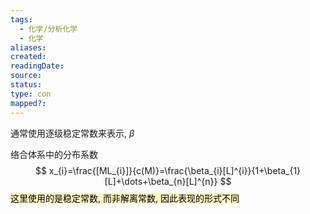 ```yaml
---
tags:
  - 化学/分析化学
  - 化学
aliases: 
created: 
readingDate: 
source: 
status: 
type: con
mapped?:
---
```

通常使用逐级稳定常数来表示, $\beta$

络合体系中的分布系数
$$
x_{i}=\frac{[ML_{i}]}{c(M)}=\frac{\beta_{i}[L]^{i}}{1+\beta_{1}[L]+\dots+\beta_{n}[L]^{n}}
$$
<mark style="background: #FFF3A3A6;">这里使用的是稳定常数, 而非解离常数, 因此表现的形式不同</mark>
